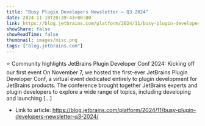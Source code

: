 ```yaml
---
title: "Busy Plugin Developers Newsletter – Q3 2024"
date: 2024-11-18T20:39:43+00:00
link: https://blog.jetbrains.com/platform/2024/11/busy-plugin-developers-newsletter-q3-2024/
showShare: false
showReadTime: false
thumbnail: images/misc.png
tags: ["blog.jetbrains.com"]
---
```

⭐️ Community highlights JetBrains Plugin Developer Conf 2024: Kicking off our first event On November 7, we hosted the first-ever JetBrains Plugin Developer Conf, a virtual event dedicated entirely to plugin development for JetBrains products. The conference brought together JetBrains experts and plugin developers to explore a wide range of topics, including developing and launching […]

- Link to article: https://blog.jetbrains.com/platform/2024/11/busy-plugin-developers-newsletter-q3-2024/